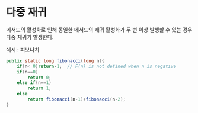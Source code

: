 # 다중 재귀

메서드의 활성화로 인해 동일한 메서드의 재귀 활성화가 두 번 이상 발생할 수 있는 경우 다중 재귀가 발생한다.

예시 : 피보나치

```java
public static long fibonacci(long n){
    if(n< 0)return-1;  // F(n) is not defined when n is negative
    if(n==0)
        return 0;
    else if(n==1)
        return 1;
    else
        return fibonacci(n-1)+fibonacci(n-2);
}
```